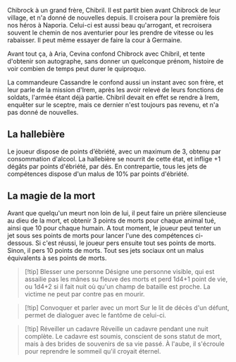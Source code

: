 
Chibrock à un grand frère, Chibril. Il est partit bien avant Chibrock de leur village, et n'a donné de nouvelles depuis.
Il croisera pour la première fois nos héros à Naporia.
Celui-ci est aussi beau qu'arrogant, et recroisera souvent le chemin de nos aventurier pour les prendre de vitesse ou les rabaisser.
Il peut même essayer de faire la cour à Germaine.

Avant tout ça, à Aria, Cevina confond Chibrock avec Chibril, et tente d'obtenir son autographe, sans donner un quelconque prénom, histoire de voir combien de temps peut durer le quiproquo.

La commandeure Cassandre le confond aussi un instant avec son frère, et leur parle de la mission d'Irem, après les avoir relevé de leurs fonctions de soldats, l'armée étant déjà partie.
Chibril devait en effet se rendre à Irem, enquêter sur le sceptre, mais ce dernier n'est toujours pas revenu, et n'a pas donné de nouvelles.
## La hallebière

Le joueur dispose de points d’ébriété, avec un maximum de 3, obtenu par consommation d'alcool.
La hallebière se nourrit de cette état, et inflige +1 dégâts par points d'ébriété, par dés.
En contrepartie, tous les jets de compétences dispose d'un malus de 10% par points d'ébriété.
## La magie de la mort

Avant que quelqu'un meurt non loin de lui, il peut faire un prière silencieuse au dieu de la mort, et obtenir 3 points de morts pour chaque animal tué, ainsi que 10 pour chaque humain.
A tout moment, le joueur peut tenter un jet sous ses points de morts pour lancer l'une des compétences ci-dessous. Si c'est réussi, le joueur pers ensuite tout ses points de morts. Sinon, il pers 10 points de morts.
Tout ses jets sociaux ont un malus équivalents à ses points de morts.

> [!tip] Blesser une personne
> Désigne une personne visible, qui est assailie pas les mânes su fleuve des morts et perd 1d4+1 point de vie, ou 1d4+2 si il fait nuit où qu'un champ de bataille est proche. La victime ne peut par contre pas en mourir.

> [!tip] Convoquer et parler avec un mort
> Sur le lit de décès d'un défunt, permet de dialoguer avec le fantôme de celui-ci.

> [!tip] Réveiller un cadavre
> Réveille un cadavre pendant une nuit complète. Le cadavre est soumis, conscient de sons statut de mort, mais à des brides de souvenirs de sa vie passé. À l'aube, il s'écroule pour reprendre le sommeil qu'il croyait éternel.



